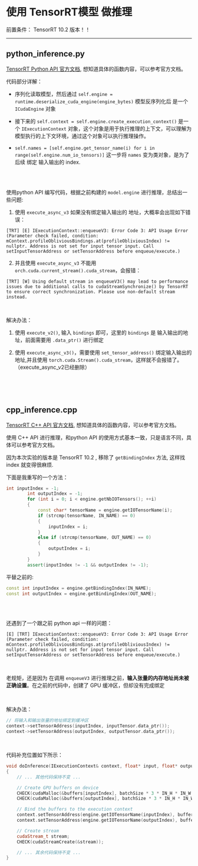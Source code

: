 # 使用 TensorRT模型 做推理

前置条件：
TensorRT 10.2 版本！！

---


## python_inference.py

[TensorRT Python API 官方文档](https://docs.nvidia.com/deeplearning/tensorrt/api/python_api/infer/Core/Engine.html), 想知道具体的函数内容，可以参考官方文档。

代码部分详解：

- 序列化读取模型，然后通过 `self.engine = runtime.deserialize_cuda_engine(engine_bytes)` 模型反序列化后 是一个 `ICudaEngine` 对象

- 接下来的 `self.context = self.engine.create_execution_context()` 是一个 `IExecutionContext` 对象，这个对象是用于执行推理的上下文，可以理解为模型执行的上下文环境，通过这个对象可以执行推理操作。

- `self.names = [self.engine.get_tensor_name(i) for i in range(self.engine.num_io_tensors)]` 这一步将 `names` 变为类对象，是为了后续 绑定 输入输出的 index.

<br>
<br>



使用python API 编写代码，根据之前构建的 `model.engine` 进行推理，总结出一些问题:

1. 使用 `execute_async_v3` 如果没有绑定输入输出的 地址，大概率会出现如下错误：
```shell
[TRT] [E] IExecutionContext::enqueueV3: Error Code 3: API Usage Error (Parameter check failed, condition: mContext.profileObliviousBindings.at(profileObliviousIndex) != nullptr. Address is not set for input tensor input. Call setInputTensorAddress or setTensorAddress before enqueue/execute.)
```


2. 并且使用 `execute_async_v3` 不能用 `orch.cuda.current_stream().cuda_stream`，会报错：
```shell
[TRT] [W] Using default stream in enqueueV3() may lead to performance issues due to additional calls to cudaStreamSynchronize() by TensorRT to ensure correct synchronization. Please use non-default stream instead.
```

<br>

解决办法：

1. 使用 `execute_v2()`, 输入 `bindings` 即可，这里的 `bindings` 是 输入输出的地址，前面需要用 `.data_ptr()` 进行绑定


2. 使用 `execute_async_v3()`，需要使用 `set_tensor_address()` 绑定输入输出的地址,并且使用 `torch.cuda.Stream().cuda_stream`，这样就不会报错了。（execute_async_v2已经删除）


<br>
<br>
<br>



## cpp_inference.cpp

[TensorRT C++ API 官方文档](https://docs.nvidia.com/deeplearning/tensorrt/api/c_api/classnvinfer1_1_1_i_runtime.html#a3e67c882843e066ab9087cef845dfed4), 想知道具体的函数内容，可以参考官方文档。

使用 C++ API 进行推理，和python API 的使用方式基本一致，只是语言不同，具体可以参考官方文档。


因为本次实验的版本是 TensorRT 10.2 , 移除了 `getBindingIndex` 方法, 这样找 index 就变得很麻烦.

下面是我重写的一个方法：

```cpp
int inputIndex = -1;
        int outputIndex = -1;
        for (int i = 0; i < engine.getNbIOTensors(); ++i)
        {
            const char* tensorName = engine.getIOTensorName(i);
            if (strcmp(tensorName, IN_NAME) == 0)
            {
                inputIndex = i;
            }
            else if (strcmp(tensorName, OUT_NAME) == 0)
            {
                outputIndex = i;
            }
        }
        assert(inputIndex != -1 && outputIndex != -1);
```


平替之前的:

```cpp
const int inputIndex = engine.getBindingIndex(IN_NAME);
const int outputIndex = engine.getBindingIndex(OUT_NAME);
```


<br>
<br>


还遇到了一个跟之前 python api 一样的问题：
```shell
[E] [TRT] IExecutionContext::enqueueV3: Error Code 3: API Usage Error (Parameter check failed, condition: mContext.profileObliviousBindings.at(profileObliviousIndex) != nullptr. Address is not set for input tensor input. Call setInputTensorAddress or setTensorAddress before enqueue/execute.)
```


<br>


老规矩，还是因为 在调用 `enqueueV3` 进行推理之前，**输入张量的内存地址尚未被正确设置**。在之前的代码中，创建了 GPU 缓冲区，但却没有完成绑定

<br>

解决办法：

```cpp
// 将输入和输出张量的地址绑定到缓冲区
context->setTensorAddress(inputIndex, inputTensor.data_ptr());
context->setTensorAddress(outputIndex, outputTensor.data_ptr());
```


<br>

代码补充位置如下所示：

```cpp
void doInference(IExecutionContext& context, float* input, float* output, int batchSize)
{
    // ... 其他代码保持不变 ...

    // Create GPU buffers on device
    CHECK(cudaMalloc(&buffers[inputIndex], batchSize * 3 * IN_H * IN_W * sizeof(float)));
    CHECK(cudaMalloc(&buffers[outputIndex], batchSize * 3 * IN_H * IN_W / 4 * sizeof(float)));

    // Bind the buffers to the execution context
    context.setTensorAddress(engine.getIOTensorName(inputIndex), buffers[inputIndex]);
    context.setTensorAddress(engine.getIOTensorName(outputIndex), buffers[outputIndex]);

    // Create stream
    cudaStream_t stream;
    CHECK(cudaStreamCreate(&stream));

    // ... 其余代码保持不变 ...
}
```
